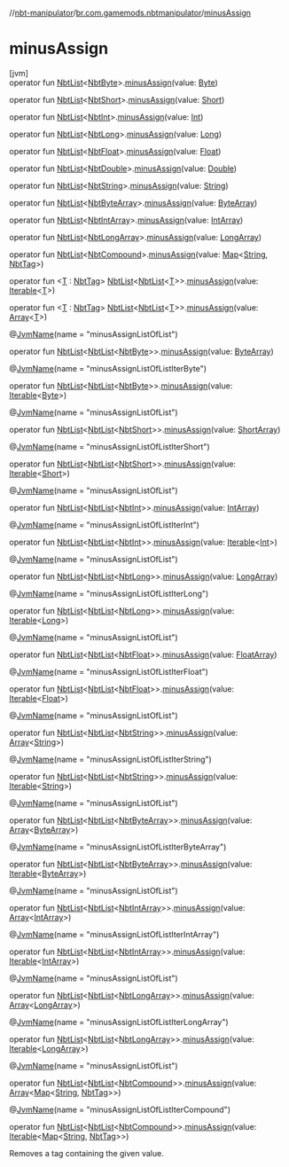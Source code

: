 //[nbt-manipulator](../../index.md)/[br.com.gamemods.nbtmanipulator](index.md)/[minusAssign](minus-assign.md)

# minusAssign

[jvm]\
operator fun [NbtList](-nbt-list/index.md)&lt;[NbtByte](-nbt-byte/index.md)&gt;.[minusAssign](minus-assign.md)(value: [Byte](https://kotlinlang.org/api/latest/jvm/stdlib/kotlin/-byte/index.html))

operator fun [NbtList](-nbt-list/index.md)&lt;[NbtShort](-nbt-short/index.md)&gt;.[minusAssign](minus-assign.md)(value: [Short](https://kotlinlang.org/api/latest/jvm/stdlib/kotlin/-short/index.html))

operator fun [NbtList](-nbt-list/index.md)&lt;[NbtInt](-nbt-int/index.md)&gt;.[minusAssign](minus-assign.md)(value: [Int](https://kotlinlang.org/api/latest/jvm/stdlib/kotlin/-int/index.html))

operator fun [NbtList](-nbt-list/index.md)&lt;[NbtLong](-nbt-long/index.md)&gt;.[minusAssign](minus-assign.md)(value: [Long](https://kotlinlang.org/api/latest/jvm/stdlib/kotlin/-long/index.html))

operator fun [NbtList](-nbt-list/index.md)&lt;[NbtFloat](-nbt-float/index.md)&gt;.[minusAssign](minus-assign.md)(value: [Float](https://kotlinlang.org/api/latest/jvm/stdlib/kotlin/-float/index.html))

operator fun [NbtList](-nbt-list/index.md)&lt;[NbtDouble](-nbt-double/index.md)&gt;.[minusAssign](minus-assign.md)(value: [Double](https://kotlinlang.org/api/latest/jvm/stdlib/kotlin/-double/index.html))

operator fun [NbtList](-nbt-list/index.md)&lt;[NbtString](-nbt-string/index.md)&gt;.[minusAssign](minus-assign.md)(value: [String](https://kotlinlang.org/api/latest/jvm/stdlib/kotlin/-string/index.html))

operator fun [NbtList](-nbt-list/index.md)&lt;[NbtByteArray](-nbt-byte-array/index.md)&gt;.[minusAssign](minus-assign.md)(value: [ByteArray](https://kotlinlang.org/api/latest/jvm/stdlib/kotlin/-byte-array/index.html))

operator fun [NbtList](-nbt-list/index.md)&lt;[NbtIntArray](-nbt-int-array/index.md)&gt;.[minusAssign](minus-assign.md)(value: [IntArray](https://kotlinlang.org/api/latest/jvm/stdlib/kotlin/-int-array/index.html))

operator fun [NbtList](-nbt-list/index.md)&lt;[NbtLongArray](-nbt-long-array/index.md)&gt;.[minusAssign](minus-assign.md)(value: [LongArray](https://kotlinlang.org/api/latest/jvm/stdlib/kotlin/-long-array/index.html))

operator fun [NbtList](-nbt-list/index.md)&lt;[NbtCompound](-nbt-compound/index.md)&gt;.[minusAssign](minus-assign.md)(value: [Map](https://kotlinlang.org/api/latest/jvm/stdlib/kotlin.collections/-map/index.html)&lt;[String](https://kotlinlang.org/api/latest/jvm/stdlib/kotlin/-string/index.html), [NbtTag](-nbt-tag/index.md)&gt;)

operator fun &lt;[T](minus-assign.md) : [NbtTag](-nbt-tag/index.md)&gt; [NbtList](-nbt-list/index.md)&lt;[NbtList](-nbt-list/index.md)&lt;[T](minus-assign.md)&gt;&gt;.[minusAssign](minus-assign.md)(value: [Iterable](https://kotlinlang.org/api/latest/jvm/stdlib/kotlin.collections/-iterable/index.html)&lt;[T](minus-assign.md)&gt;)

operator fun &lt;[T](minus-assign.md) : [NbtTag](-nbt-tag/index.md)&gt; [NbtList](-nbt-list/index.md)&lt;[NbtList](-nbt-list/index.md)&lt;[T](minus-assign.md)&gt;&gt;.[minusAssign](minus-assign.md)(value: [Array](https://kotlinlang.org/api/latest/jvm/stdlib/kotlin/-array/index.html)&lt;[T](minus-assign.md)&gt;)

@[JvmName](https://kotlinlang.org/api/latest/jvm/stdlib/kotlin.jvm/-jvm-name/index.html)(name = "minusAssignListOfList")

operator fun [NbtList](-nbt-list/index.md)&lt;[NbtList](-nbt-list/index.md)&lt;[NbtByte](-nbt-byte/index.md)&gt;&gt;.[minusAssign](minus-assign.md)(value: [ByteArray](https://kotlinlang.org/api/latest/jvm/stdlib/kotlin/-byte-array/index.html))

@[JvmName](https://kotlinlang.org/api/latest/jvm/stdlib/kotlin.jvm/-jvm-name/index.html)(name = "minusAssignListOfListIterByte")

operator fun [NbtList](-nbt-list/index.md)&lt;[NbtList](-nbt-list/index.md)&lt;[NbtByte](-nbt-byte/index.md)&gt;&gt;.[minusAssign](minus-assign.md)(value: [Iterable](https://kotlinlang.org/api/latest/jvm/stdlib/kotlin.collections/-iterable/index.html)&lt;[Byte](https://kotlinlang.org/api/latest/jvm/stdlib/kotlin/-byte/index.html)&gt;)

@[JvmName](https://kotlinlang.org/api/latest/jvm/stdlib/kotlin.jvm/-jvm-name/index.html)(name = "minusAssignListOfList")

operator fun [NbtList](-nbt-list/index.md)&lt;[NbtList](-nbt-list/index.md)&lt;[NbtShort](-nbt-short/index.md)&gt;&gt;.[minusAssign](minus-assign.md)(value: [ShortArray](https://kotlinlang.org/api/latest/jvm/stdlib/kotlin/-short-array/index.html))

@[JvmName](https://kotlinlang.org/api/latest/jvm/stdlib/kotlin.jvm/-jvm-name/index.html)(name = "minusAssignListOfListIterShort")

operator fun [NbtList](-nbt-list/index.md)&lt;[NbtList](-nbt-list/index.md)&lt;[NbtShort](-nbt-short/index.md)&gt;&gt;.[minusAssign](minus-assign.md)(value: [Iterable](https://kotlinlang.org/api/latest/jvm/stdlib/kotlin.collections/-iterable/index.html)&lt;[Short](https://kotlinlang.org/api/latest/jvm/stdlib/kotlin/-short/index.html)&gt;)

@[JvmName](https://kotlinlang.org/api/latest/jvm/stdlib/kotlin.jvm/-jvm-name/index.html)(name = "minusAssignListOfList")

operator fun [NbtList](-nbt-list/index.md)&lt;[NbtList](-nbt-list/index.md)&lt;[NbtInt](-nbt-int/index.md)&gt;&gt;.[minusAssign](minus-assign.md)(value: [IntArray](https://kotlinlang.org/api/latest/jvm/stdlib/kotlin/-int-array/index.html))

@[JvmName](https://kotlinlang.org/api/latest/jvm/stdlib/kotlin.jvm/-jvm-name/index.html)(name = "minusAssignListOfListIterInt")

operator fun [NbtList](-nbt-list/index.md)&lt;[NbtList](-nbt-list/index.md)&lt;[NbtInt](-nbt-int/index.md)&gt;&gt;.[minusAssign](minus-assign.md)(value: [Iterable](https://kotlinlang.org/api/latest/jvm/stdlib/kotlin.collections/-iterable/index.html)&lt;[Int](https://kotlinlang.org/api/latest/jvm/stdlib/kotlin/-int/index.html)&gt;)

@[JvmName](https://kotlinlang.org/api/latest/jvm/stdlib/kotlin.jvm/-jvm-name/index.html)(name = "minusAssignListOfList")

operator fun [NbtList](-nbt-list/index.md)&lt;[NbtList](-nbt-list/index.md)&lt;[NbtLong](-nbt-long/index.md)&gt;&gt;.[minusAssign](minus-assign.md)(value: [LongArray](https://kotlinlang.org/api/latest/jvm/stdlib/kotlin/-long-array/index.html))

@[JvmName](https://kotlinlang.org/api/latest/jvm/stdlib/kotlin.jvm/-jvm-name/index.html)(name = "minusAssignListOfListIterLong")

operator fun [NbtList](-nbt-list/index.md)&lt;[NbtList](-nbt-list/index.md)&lt;[NbtLong](-nbt-long/index.md)&gt;&gt;.[minusAssign](minus-assign.md)(value: [Iterable](https://kotlinlang.org/api/latest/jvm/stdlib/kotlin.collections/-iterable/index.html)&lt;[Long](https://kotlinlang.org/api/latest/jvm/stdlib/kotlin/-long/index.html)&gt;)

@[JvmName](https://kotlinlang.org/api/latest/jvm/stdlib/kotlin.jvm/-jvm-name/index.html)(name = "minusAssignListOfList")

operator fun [NbtList](-nbt-list/index.md)&lt;[NbtList](-nbt-list/index.md)&lt;[NbtFloat](-nbt-float/index.md)&gt;&gt;.[minusAssign](minus-assign.md)(value: [FloatArray](https://kotlinlang.org/api/latest/jvm/stdlib/kotlin/-float-array/index.html))

@[JvmName](https://kotlinlang.org/api/latest/jvm/stdlib/kotlin.jvm/-jvm-name/index.html)(name = "minusAssignListOfListIterFloat")

operator fun [NbtList](-nbt-list/index.md)&lt;[NbtList](-nbt-list/index.md)&lt;[NbtFloat](-nbt-float/index.md)&gt;&gt;.[minusAssign](minus-assign.md)(value: [Iterable](https://kotlinlang.org/api/latest/jvm/stdlib/kotlin.collections/-iterable/index.html)&lt;[Float](https://kotlinlang.org/api/latest/jvm/stdlib/kotlin/-float/index.html)&gt;)

@[JvmName](https://kotlinlang.org/api/latest/jvm/stdlib/kotlin.jvm/-jvm-name/index.html)(name = "minusAssignListOfList")

operator fun [NbtList](-nbt-list/index.md)&lt;[NbtList](-nbt-list/index.md)&lt;[NbtString](-nbt-string/index.md)&gt;&gt;.[minusAssign](minus-assign.md)(value: [Array](https://kotlinlang.org/api/latest/jvm/stdlib/kotlin/-array/index.html)&lt;[String](https://kotlinlang.org/api/latest/jvm/stdlib/kotlin/-string/index.html)&gt;)

@[JvmName](https://kotlinlang.org/api/latest/jvm/stdlib/kotlin.jvm/-jvm-name/index.html)(name = "minusAssignListOfListIterString")

operator fun [NbtList](-nbt-list/index.md)&lt;[NbtList](-nbt-list/index.md)&lt;[NbtString](-nbt-string/index.md)&gt;&gt;.[minusAssign](minus-assign.md)(value: [Iterable](https://kotlinlang.org/api/latest/jvm/stdlib/kotlin.collections/-iterable/index.html)&lt;[String](https://kotlinlang.org/api/latest/jvm/stdlib/kotlin/-string/index.html)&gt;)

@[JvmName](https://kotlinlang.org/api/latest/jvm/stdlib/kotlin.jvm/-jvm-name/index.html)(name = "minusAssignListOfList")

operator fun [NbtList](-nbt-list/index.md)&lt;[NbtList](-nbt-list/index.md)&lt;[NbtByteArray](-nbt-byte-array/index.md)&gt;&gt;.[minusAssign](minus-assign.md)(value: [Array](https://kotlinlang.org/api/latest/jvm/stdlib/kotlin/-array/index.html)&lt;[ByteArray](https://kotlinlang.org/api/latest/jvm/stdlib/kotlin/-byte-array/index.html)&gt;)

@[JvmName](https://kotlinlang.org/api/latest/jvm/stdlib/kotlin.jvm/-jvm-name/index.html)(name = "minusAssignListOfListIterByteArray")

operator fun [NbtList](-nbt-list/index.md)&lt;[NbtList](-nbt-list/index.md)&lt;[NbtByteArray](-nbt-byte-array/index.md)&gt;&gt;.[minusAssign](minus-assign.md)(value: [Iterable](https://kotlinlang.org/api/latest/jvm/stdlib/kotlin.collections/-iterable/index.html)&lt;[ByteArray](https://kotlinlang.org/api/latest/jvm/stdlib/kotlin/-byte-array/index.html)&gt;)

@[JvmName](https://kotlinlang.org/api/latest/jvm/stdlib/kotlin.jvm/-jvm-name/index.html)(name = "minusAssignListOfList")

operator fun [NbtList](-nbt-list/index.md)&lt;[NbtList](-nbt-list/index.md)&lt;[NbtIntArray](-nbt-int-array/index.md)&gt;&gt;.[minusAssign](minus-assign.md)(value: [Array](https://kotlinlang.org/api/latest/jvm/stdlib/kotlin/-array/index.html)&lt;[IntArray](https://kotlinlang.org/api/latest/jvm/stdlib/kotlin/-int-array/index.html)&gt;)

@[JvmName](https://kotlinlang.org/api/latest/jvm/stdlib/kotlin.jvm/-jvm-name/index.html)(name = "minusAssignListOfListIterIntArray")

operator fun [NbtList](-nbt-list/index.md)&lt;[NbtList](-nbt-list/index.md)&lt;[NbtIntArray](-nbt-int-array/index.md)&gt;&gt;.[minusAssign](minus-assign.md)(value: [Iterable](https://kotlinlang.org/api/latest/jvm/stdlib/kotlin.collections/-iterable/index.html)&lt;[IntArray](https://kotlinlang.org/api/latest/jvm/stdlib/kotlin/-int-array/index.html)&gt;)

@[JvmName](https://kotlinlang.org/api/latest/jvm/stdlib/kotlin.jvm/-jvm-name/index.html)(name = "minusAssignListOfList")

operator fun [NbtList](-nbt-list/index.md)&lt;[NbtList](-nbt-list/index.md)&lt;[NbtLongArray](-nbt-long-array/index.md)&gt;&gt;.[minusAssign](minus-assign.md)(value: [Array](https://kotlinlang.org/api/latest/jvm/stdlib/kotlin/-array/index.html)&lt;[LongArray](https://kotlinlang.org/api/latest/jvm/stdlib/kotlin/-long-array/index.html)&gt;)

@[JvmName](https://kotlinlang.org/api/latest/jvm/stdlib/kotlin.jvm/-jvm-name/index.html)(name = "minusAssignListOfListIterLongArray")

operator fun [NbtList](-nbt-list/index.md)&lt;[NbtList](-nbt-list/index.md)&lt;[NbtLongArray](-nbt-long-array/index.md)&gt;&gt;.[minusAssign](minus-assign.md)(value: [Iterable](https://kotlinlang.org/api/latest/jvm/stdlib/kotlin.collections/-iterable/index.html)&lt;[LongArray](https://kotlinlang.org/api/latest/jvm/stdlib/kotlin/-long-array/index.html)&gt;)

@[JvmName](https://kotlinlang.org/api/latest/jvm/stdlib/kotlin.jvm/-jvm-name/index.html)(name = "minusAssignListOfList")

operator fun [NbtList](-nbt-list/index.md)&lt;[NbtList](-nbt-list/index.md)&lt;[NbtCompound](-nbt-compound/index.md)&gt;&gt;.[minusAssign](minus-assign.md)(value: [Array](https://kotlinlang.org/api/latest/jvm/stdlib/kotlin/-array/index.html)&lt;[Map](https://kotlinlang.org/api/latest/jvm/stdlib/kotlin.collections/-map/index.html)&lt;[String](https://kotlinlang.org/api/latest/jvm/stdlib/kotlin/-string/index.html), [NbtTag](-nbt-tag/index.md)&gt;&gt;)

@[JvmName](https://kotlinlang.org/api/latest/jvm/stdlib/kotlin.jvm/-jvm-name/index.html)(name = "minusAssignListOfListIterCompound")

operator fun [NbtList](-nbt-list/index.md)&lt;[NbtList](-nbt-list/index.md)&lt;[NbtCompound](-nbt-compound/index.md)&gt;&gt;.[minusAssign](minus-assign.md)(value: [Iterable](https://kotlinlang.org/api/latest/jvm/stdlib/kotlin.collections/-iterable/index.html)&lt;[Map](https://kotlinlang.org/api/latest/jvm/stdlib/kotlin.collections/-map/index.html)&lt;[String](https://kotlinlang.org/api/latest/jvm/stdlib/kotlin/-string/index.html), [NbtTag](-nbt-tag/index.md)&gt;&gt;)

Removes a tag containing the given value.
